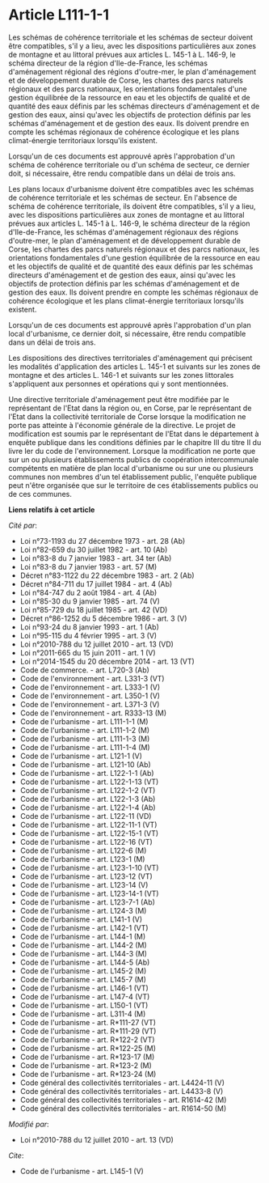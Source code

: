 # Article L111-1-1

Les schémas de cohérence territoriale et les schémas de secteur doivent être compatibles, s'il y a lieu, avec les
dispositions particulières aux zones de montagne et au littoral prévues aux articles L. 145-1 à L. 146-9, le schéma directeur
de la région d'Ile-de-France, les schémas d'aménagement régional des régions d'outre-mer, le plan d'aménagement et de
développement durable de Corse, les chartes des parcs naturels régionaux et des parcs nationaux, les orientations
fondamentales d'une gestion équilibrée de la ressource en eau et les objectifs de qualité et de quantité des eaux définis par
les schémas directeurs d'aménagement et de gestion des eaux, ainsi qu'avec les objectifs de protection définis par les
schémas d'aménagement et de gestion des eaux. Ils doivent prendre en compte les schémas régionaux de cohérence écologique et
les plans climat-énergie territoriaux lorsqu'ils existent. 

Lorsqu'un de ces documents est approuvé après l'approbation d'un schéma de cohérence territoriale ou d'un schéma de secteur,
ce dernier doit, si nécessaire, être rendu compatible dans un délai de trois ans. 

Les plans locaux d'urbanisme doivent être compatibles avec les schémas de cohérence territoriale et les schémas de secteur.
En l'absence de schéma de cohérence territoriale, ils doivent être compatibles, s'il y a lieu, avec les dispositions
particulières aux zones de montagne et au littoral prévues aux articles L. 145-1 à L. 146-9, le schéma directeur de la région
d'Ile-de-France, les schémas d'aménagement régionaux des régions d'outre-mer, le plan d'aménagement et de développement
durable de Corse, les chartes des parcs naturels régionaux et des parcs nationaux, les orientations fondamentales d'une
gestion équilibrée de la ressource en eau et les objectifs de qualité et de quantité des eaux définis par les schémas
directeurs d'aménagement et de gestion des eaux, ainsi qu'avec les objectifs de protection définis par les schémas
d'aménagement et de gestion des eaux. Ils doivent prendre en compte les schémas régionaux de cohérence écologique et les
plans climat-énergie territoriaux lorsqu'ils existent. 

Lorsqu'un de ces documents est approuvé après l'approbation d'un plan local d'urbanisme, ce dernier doit, si nécessaire, être
rendu compatible dans un délai de trois ans. 

Les dispositions des directives territoriales d'aménagement qui précisent les modalités d'application des articles L. 145-1
et suivants sur les zones de montagne et des articles L. 146-1 et suivants sur les zones littorales s'appliquent aux
personnes et opérations qui y sont mentionnées. 

Une directive territoriale d'aménagement peut être modifiée par le représentant de l'Etat dans la région ou, en Corse, par le
représentant de l'Etat dans la collectivité territoriale de Corse lorsque la modification ne porte pas atteinte à l'économie
générale de la directive. Le projet de modification est soumis par le représentant de l'Etat dans le département à enquête
publique dans les conditions définies par le chapitre III du titre II du livre Ier du code de l'environnement. Lorsque la
modification ne porte que sur un ou plusieurs établissements publics de coopération intercommunale compétents en matière de
plan local d'urbanisme ou sur une ou plusieurs communes non membres d'un tel établissement public, l'enquête publique peut
n'être organisée que sur le territoire de ces établissements publics ou de ces communes.

**Liens relatifs à cet article**

_Cité par_:

  - Loi n°73-1193 du 27 décembre 1973 - art. 28 (Ab)
  - Loi n°82-659 du 30 juillet 1982 - art. 10 (Ab)
  - Loi n°83-8 du 7 janvier 1983 - art. 34 ter (Ab)
  - Loi n°83-8 du 7 janvier 1983 - art. 57 (M)
  - Décret n°83-1122 du 22 décembre 1983 - art. 2 (Ab)
  - Décret n°84-711 du 17 juillet 1984 - art. 4 (Ab)
  - Loi n°84-747 du 2 août 1984 - art. 4 (Ab)
  - Loi n°85-30 du 9 janvier 1985 - art. 74 (V)
  - Loi n°85-729 du 18 juillet 1985 - art. 42 (VD)
  - Décret n°86-1252 du 5 décembre 1986 - art. 3 (V)
  - Loi n°93-24 du 8 janvier 1993 - art. 1 (Ab)
  - Loi n°95-115 du 4 février 1995 - art. 3 (V)
  - Loi n°2010-788 du 12 juillet 2010 - art. 13 (VD)
  - Loi n°2011-665 du 15 juin 2011 - art. 1 (V)
  - Loi n°2014-1545 du 20 décembre 2014 - art. 13 (VT)
  - Code de commerce. - art. L720-3 (Ab)
  - Code de l'environnement - art. L331-3 (VT)
  - Code de l'environnement - art. L333-1 (V)
  - Code de l'environnement - art. L350-1 (V)
  - Code de l'environnement - art. L371-3 (V)
  - Code de l'environnement - art. R333-13 (M)
  - Code de l'urbanisme - art. L111-1-1 (M)
  - Code de l'urbanisme - art. L111-1-2 (M)
  - Code de l'urbanisme - art. L111-1-3 (M)
  - Code de l'urbanisme - art. L111-1-4 (M)
  - Code de l'urbanisme - art. L121-1 (V)
  - Code de l'urbanisme - art. L121-10 (Ab)
  - Code de l'urbanisme - art. L122-1-1 (Ab)
  - Code de l'urbanisme - art. L122-1-13 (VT)
  - Code de l'urbanisme - art. L122-1-2 (VT)
  - Code de l'urbanisme - art. L122-1-3 (Ab)
  - Code de l'urbanisme - art. L122-1-4 (Ab)
  - Code de l'urbanisme - art. L122-11 (VD)
  - Code de l'urbanisme - art. L122-11-1 (VT)
  - Code de l'urbanisme - art. L122-15-1 (VT)
  - Code de l'urbanisme - art. L122-16 (VT)
  - Code de l'urbanisme - art. L122-6 (M)
  - Code de l'urbanisme - art. L123-1 (M)
  - Code de l'urbanisme - art. L123-1-10 (VT)
  - Code de l'urbanisme - art. L123-12 (VT)
  - Code de l'urbanisme - art. L123-14 (V)
  - Code de l'urbanisme - art. L123-14-1 (VT)
  - Code de l'urbanisme - art. L123-7-1 (Ab)
  - Code de l'urbanisme - art. L124-3 (M)
  - Code de l'urbanisme - art. L141-1 (V)
  - Code de l'urbanisme - art. L142-1 (VT)
  - Code de l'urbanisme - art. L144-1 (M)
  - Code de l'urbanisme - art. L144-2 (M)
  - Code de l'urbanisme - art. L144-3 (M)
  - Code de l'urbanisme - art. L144-5 (Ab)
  - Code de l'urbanisme - art. L145-2 (M)
  - Code de l'urbanisme - art. L145-7 (M)
  - Code de l'urbanisme - art. L146-1 (VT)
  - Code de l'urbanisme - art. L147-4 (VT)
  - Code de l'urbanisme - art. L150-1 (VT)
  - Code de l'urbanisme - art. L311-4 (M)
  - Code de l'urbanisme - art. R*111-27 (VT)
  - Code de l'urbanisme - art. R*111-29 (VT)
  - Code de l'urbanisme - art. R*122-2 (VT)
  - Code de l'urbanisme - art. R*122-25 (M)
  - Code de l'urbanisme - art. R*123-17 (M)
  - Code de l'urbanisme - art. R*123-2 (M)
  - Code de l'urbanisme - art. R*123-24 (M)
  - Code général des collectivités territoriales - art. L4424-11 (V)
  - Code général des collectivités territoriales - art. L4433-8 (V)
  - Code général des collectivités territoriales - art. R1614-42 (M)
  - Code général des collectivités territoriales - art. R1614-50 (M)

_Modifié par_:

  - Loi n°2010-788 du 12 juillet 2010 - art. 13 (VD)

_Cite_:

  - Code de l'urbanisme - art. L145-1 (V)
